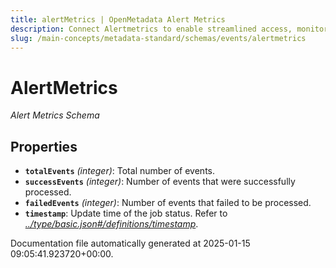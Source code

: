 ```yaml
---
title: alertMetrics | OpenMetadata Alert Metrics
description: Connect Alertmetrics to enable streamlined access, monitoring, or search of enterprise data using secure and scalable integrations.
slug: /main-concepts/metadata-standard/schemas/events/alertmetrics
---
```


# AlertMetrics

*Alert Metrics Schema*

## Properties

- **`totalEvents`** *(integer)*: Total number of events.
- **`successEvents`** *(integer)*: Number of events that were successfully processed.
- **`failedEvents`** *(integer)*: Number of events that failed to be processed.
- **`timestamp`**: Update time of the job status. Refer to *[../type/basic.json#/definitions/timestamp](#/type/basic.json#/definitions/timestamp)*.


Documentation file automatically generated at 2025-01-15 09:05:41.923720+00:00.
